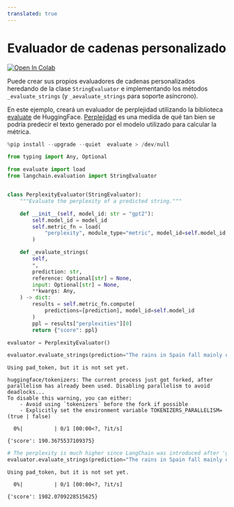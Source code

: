 ```yaml
---
translated: true
---
```


# Evaluador de cadenas personalizado

[![Open In Colab](https://colab.research.google.com/assets/colab-badge.svg)](https://colab.research.google.com/github/langchain-ai/langchain/blob/master/docs/docs/guides/evaluation/string/custom.ipynb)

Puede crear sus propios evaluadores de cadenas personalizados heredando de la clase `StringEvaluator` e implementando los métodos `_evaluate_strings` (y `_aevaluate_strings` para soporte asíncrono).

En este ejemplo, creará un evaluador de perplejidad utilizando la biblioteca [evaluate](https://huggingface.co/docs/evaluate/index) de HuggingFace.
[Perplejidad](https://en.wikipedia.org/wiki/Perplexity) es una medida de qué tan bien se podría predecir el texto generado por el modelo utilizado para calcular la métrica.

```python
%pip install --upgrade --quiet  evaluate > /dev/null
```

```python
from typing import Any, Optional

from evaluate import load
from langchain.evaluation import StringEvaluator


class PerplexityEvaluator(StringEvaluator):
    """Evaluate the perplexity of a predicted string."""

    def __init__(self, model_id: str = "gpt2"):
        self.model_id = model_id
        self.metric_fn = load(
            "perplexity", module_type="metric", model_id=self.model_id, pad_token=0
        )

    def _evaluate_strings(
        self,
        *,
        prediction: str,
        reference: Optional[str] = None,
        input: Optional[str] = None,
        **kwargs: Any,
    ) -> dict:
        results = self.metric_fn.compute(
            predictions=[prediction], model_id=self.model_id
        )
        ppl = results["perplexities"][0]
        return {"score": ppl}
```

```python
evaluator = PerplexityEvaluator()
```

```python
evaluator.evaluate_strings(prediction="The rains in Spain fall mainly on the plain.")
```

```output
Using pad_token, but it is not set yet.

huggingface/tokenizers: The current process just got forked, after parallelism has already been used. Disabling parallelism to avoid deadlocks...
To disable this warning, you can either:
	- Avoid using `tokenizers` before the fork if possible
	- Explicitly set the environment variable TOKENIZERS_PARALLELISM=(true | false)
```

```output
  0%|          | 0/1 [00:00<?, ?it/s]
```

```output
{'score': 190.3675537109375}
```

```python
# The perplexity is much higher since LangChain was introduced after 'gpt-2' was released and because it is never used in the following context.
evaluator.evaluate_strings(prediction="The rains in Spain fall mainly on LangChain.")
```

```output
Using pad_token, but it is not set yet.
```

```output
  0%|          | 0/1 [00:00<?, ?it/s]
```

```output
{'score': 1982.0709228515625}
```
